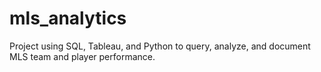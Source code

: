 # mls_analytics
Project using SQL, Tableau, and Python to query, analyze, and document MLS team and player performance.


